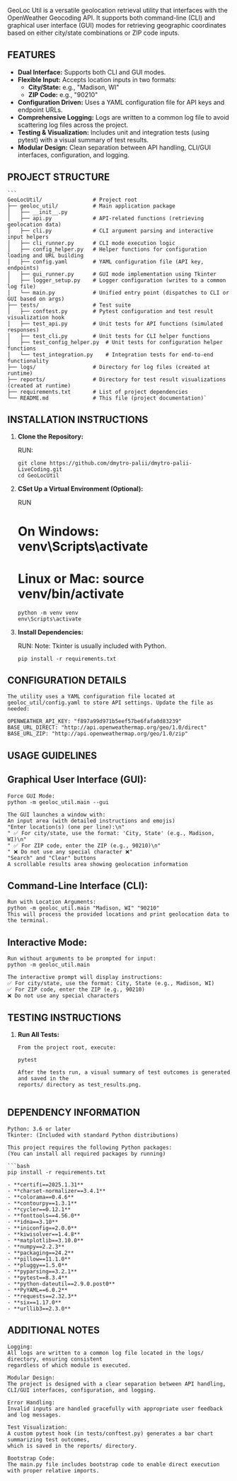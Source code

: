GeoLoc Util is a versatile geolocation retrieval utility that interfaces with the OpenWeather Geocoding API. 
It supports both command-line (CLI) and graphical user interface (GUI) modes for retrieving geographic 
coordinates based on either city/state combinations or ZIP code inputs.


## FEATURES ##

- **Dual Interface:** Supports both CLI and GUI modes.
- **Flexible Input:** Accepts location inputs in two formats:
  - **City/State:** e.g., "Madison, WI"
  - **ZIP Code:** e.g., "90210"
- **Configuration Driven:** Uses a YAML configuration file for API keys and endpoint URLs.
- **Comprehensive Logging:** Logs are written to a common log file to avoid scattering log files across the project.
- **Testing & Visualization:** Includes unit and integration tests (using pytest) with a visual summary of test results.
- **Modular Design:** Clean separation between API handling, CLI/GUI interfaces, configuration, and logging.

## PROJECT STRUCTURE ##

    ```
    GeoLocUtil/                # Project root
    ├── geoloc_util/           # Main application package
    │   ├── __init__.py
    │   ├── api.py             # API-related functions (retrieving geolocation data)
    │   ├── cli.py             # CLI argument parsing and interactive input helpers
    │   ├── cli_runner.py      # CLI mode execution logic
    │   ├── config_helper.py   # Helper functions for configuration loading and URL building
    │   ├── config.yaml        # YAML configuration file (API key, endpoints)
    │   ├── gui_runner.py      # GUI mode implementation using Tkinter
    │   ├── logger_setup.py    # Logger configuration (writes to a common log file)
    │   └── main.py            # Unified entry point (dispatches to CLI or GUI based on args)
    ├── tests/                 # Test suite
    │   ├── conftest.py        # Pytest configuration and test result visualization hook
    │   ├── test_api.py        # Unit tests for API functions (simulated responses)
    │   ├── test_cli.py        # Unit tests for CLI helper functions
    │   ├── test_config_helper.py  # Unit tests for configuration helper functions
    │   └── test_integration.py    # Integration tests for end-to-end functionality
    ├── logs/                  # Directory for log files (created at runtime)
    ├── reports/               # Directory for test result visualizations (created at runtime)
    ├── requirements.txt       # List of project dependencies
    └── README.md              # This file (project documentation)`

## INSTALLATION INSTRUCTIONS ##

1. **Clone the Repository:**
    
    RUN:
    ```
    git clone https://github.com/dmytro-palii/dmytro-palii-LiveCoding.git
    cd GeoLocUtil

2. **CSet Up a Virtual Environment (Optional):**
    
    RUN
    # On Windows: venv\Scripts\activate
    # Linux or Mac: source venv/bin/activate    
    ```
    python -m venv venv
    env\Scripts\activate

3. **Install Dependencies:**

    RUN: 
    Note: Tkinter is usually included with Python.
    ```
    pip install -r requirements.txt

## CONFIGURATION DETAILS ##

    The utility uses a YAML configuration file located at 
    geoloc_util/config.yaml to store API settings. Update the file as needed:
    
    OPENWEATHER_API_KEY: "f897a99d971b5eef57be6fafa0d83239"
    BASE_URL_DIRECT: "http://api.openweathermap.org/geo/1.0/direct"
    BASE_URL_ZIP: "http://api.openweathermap.org/geo/1.0/zip"

## USAGE GUIDELINES ##

## Graphical User Interface (GUI):
    
    Force GUI Mode:
    python -m geoloc_util.main --gui
    
    The GUI launches a window with:
    An input area (with detailed instructions and emojis)
    "Enter location(s) (one per line):\n"
    " ✅ For city/state, use the format: 'City, State' (e.g., Madison, WI)\n"
    " ✅ For ZIP code, enter the ZIP (e.g., 90210)\n"
    " ❌ Do not use any special character ❌"
    "Search" and "Clear" buttons
    A scrollable results area showing geolocation information

## Command-Line Interface (CLI):

    Run with Location Arguments:
    python -m geoloc_util.main "Madison, WI" "90210"
    This will process the provided locations and print geolocation data to the terminal.

## Interactive Mode:

    Run without arguments to be prompted for input:
    python -m geoloc_util.main

    The interactive prompt will display instructions:
    ✅ For city/state, use the format: City, State (e.g., Madison, WI)
    ✅ For ZIP code, enter the ZIP (e.g., 90210)
    ❌ Do not use any special characters

## TESTING INSTRUCTIONS ##

1. **Run All Tests:**
    
    ```
    From the project root, execute:

    pytest
    
    After the tests run, a visual summary of test outcomes is generated and saved in the 
    reports/ directory as test_results.png.


## DEPENDENCY INFORMATION ##

    Python: 3.6 or later
    Tkinter: (Included with standard Python distributions)

    This project requires the following Python packages:
    (You can install all required packages by running)
    
    ```bash
    pip install -r requirements.txt

    - **certifi==2025.1.31**
    - **charset-normalizer==3.4.1**
    - **colorama==0.4.6**
    - **contourpy==1.3.1**
    - **cycler==0.12.1**
    - **fonttools==4.56.0**
    - **idna==3.10**
    - **iniconfig==2.0.0**
    - **kiwisolver==1.4.8**
    - **matplotlib==3.10.0**
    - **numpy==2.2.3**
    - **packaging==24.2**
    - **pillow==11.1.0**
    - **pluggy==1.5.0**
    - **pyparsing==3.2.1**
    - **pytest==8.3.4**
    - **python-dateutil==2.9.0.post0**
    - **PyYAML==6.0.2**
    - **requests==2.32.3**
    - **six==1.17.0**
    - **urllib3==2.3.0**

## ADDITIONAL NOTES ##

    Logging:
    All logs are written to a common log file located in the logs/ directory, ensuring consistent 
    regardless of which module is executed.
    
    Modular Design:
    The project is designed with a clear separation between API handling, 
    CLI/GUI interfaces, configuration, and logging.
    
    Error Handling:
    Invalid inputs are handled gracefully with appropriate user feedback and log messages.
    
    Test Visualization:
    A custom pytest hook (in tests/conftest.py) generates a bar chart summarizing test outcomes, 
    which is saved in the reports/ directory.
    
    Bootstrap Code:
    The main.py file includes bootstrap code to enable direct execution with proper relative imports.



